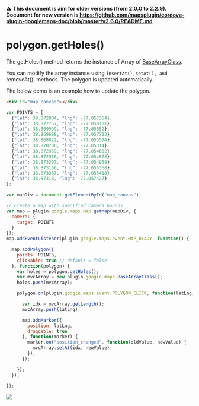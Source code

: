 :warning: **This document is aim for older versions (from 2.0.0 to 2.2.9).
Document for new version is https://github.com/mapsplugin/cordova-plugin-googlemaps-doc/blob/master/v2.6.0/README.md**

# polygon.getHoles()

The getHoles() method returns the instance of Array of [BaseArrayClass](../../BaseArrayClass/README.md).

You can modify the array instance using `insertAt()`, `setAt(),
and `removeAt()` methods. The polygon is updated automatically.

The below demo is an example how to update the polygon.

```html
<div id="map_canvas"></div>
```

```js
var POINTS = [
  {"lat": 38.872804, "lng": -77.057354},
  {"lat": 38.872757, "lng": -77.058101},
  {"lat": 38.869999, "lng": -77.05852},
  {"lat": 38.869689, "lng": -77.057723},
  {"lat": 38.868822, "lng": -77.055574},
  {"lat": 38.870706, "lng": -77.05314},
  {"lat": 38.872939, "lng": -77.054602},
  {"lat": 38.872916, "lng": -77.054878},
  {"lat": 38.873207, "lng": -77.054959},
  {"lat": 38.873156, "lng": -77.055368},
  {"lat": 38.873367, "lng": -77.055418},
  {"lat": 38.87318, "lng": -77.057427}
];

var mapDiv = document.getElementById("map_canvas");

// Create a map with specified camera bounds
var map = plugin.google.maps.Map.getMap(mapDiv, {
  camera: {
    target: POINTS
  }
});
map.addEventListener(plugin.google.maps.event.MAP_READY, function() {

  map.addPolygon({
    points: POINTS,
    clickable: true // default = false
  }, function(polygon) {
    var holes = polygon.getHoles();
    var mvcArray = new plugin.google.maps.BaseArrayClass();
    holes.push(mvcArray);

    polygon.on(plugin.google.maps.event.POLYGON_CLICK, function(latLng) {

      var idx = mvcArray.getLength();
      mvcArray.push(latLng);

      map.addMarker({
        position: latLng,
        draggable: true
      }, function(marker) {
        marker.on("position_changed", function(oldValue, newValue) {
          mvcArray.setAt(idx, newValue);
        });
      });

    });
  });

});
```

![](image.gif)
